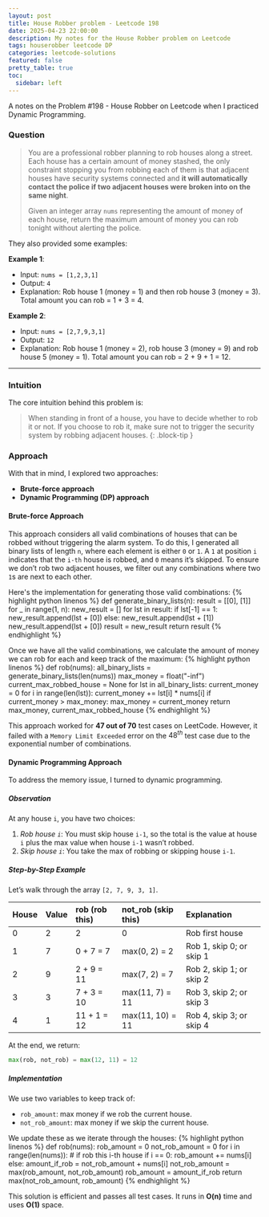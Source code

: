 ```yaml
---
layout: post
title: House Robber problem - Leetcode 198
date: 2025-04-23 22:00:00
description: My notes for the House Robber problem on Leetcode
tags: houserobber leetcode DP
categories: leetcode-solutions
featured: false
pretty_table: true
toc:
  sidebar: left
---
```


A notes on the Problem #198 - House Robber on Leetcode when I practiced Dynamic Programming.

### Question
> You are a professional robber planning to rob houses along a street. Each house has a certain amount of money stashed,  the only constraint stopping you from robbing each of them is that adjacent houses have security systems connected and **it will automatically contact the police if two adjacent houses were broken into on the same night**.
> 
> Given an integer array `nums` representing the amount of money of each house, return the maximum amount of money you can rob tonight without alerting the police.

They also provided some examples:

**Example 1**:
- Input: `nums = [1,2,3,1]`
- Output: `4`
- Explanation: Rob house 1 (money = 1) and then rob house 3 (money = 3). Total amount you can rob = 1 + 3 = 4.

**Example 2**:
- Input: `nums = [2,7,9,3,1]`
- Output: `12`
- Explanation: Rob house 1 (money = 2), rob house 3 (money = 9) and rob house 5 (money = 1). Total amount you can rob = 2 + 9 + 1 = 12.

---

### Intuition
The core intuition behind this problem is:
> When standing in front of a house, you have to decide whether to rob it or not. If you choose to rob it, make sure not to trigger the security system by robbing adjacent houses.
{: .block-tip }

### Approach
With that in mind, I explored two approaches:
- **Brute-force approach**
- **Dynamic Programming (DP) approach**

#### Brute-force Approach
This approach considers all valid combinations of houses that can be robbed without triggering the alarm system. To do this, I generated all binary lists of length `n`, where each element is either `0` or `1`. A `1` at position `i` indicates that the `i-th` house is robbed, and `0` means it’s skipped. To ensure we don’t rob two adjacent houses, we filter out any combinations where two `1`s are next to each other.

Here's the implementation for generating those valid combinations:
{% highlight python linenos %}
def generate_binary_lists(n):
    result = [[0], [1]]
    for _ in range(1, n):
        new_result = []
        for lst in result:
            if lst[-1] == 1:
                new_result.append(lst + [0])
            else:
                new_result.append(lst + [1])
                new_result.append(lst + [0])
        result = new_result
    return result
{% endhighlight %}

Once we have all the valid combinations, we calculate the amount of money we can rob for each and keep track of the maximum:
{% highlight python linenos %}
def rob(nums):
    all_binary_lists = generate_binary_lists(len(nums))
    max_money = float("-inf")
    current_max_robbed_house = None
    for lst in all_binary_lists:
        current_money = 0
        for i in range(len(lst)):
            current_money += lst[i] * nums[i]
            if current_money > max_money:
                max_money = current_money
    return max_money, current_max_robbed_house
{% endhighlight %}

This approach worked for **47 out of 70** test cases on LeetCode. However, it failed with a `Memory Limit Exceeded` error on the $48^{th}$ test case due to the exponential number of combinations.

#### Dynamic Programming Approach
To address the memory issue, I turned to dynamic programming.

##### Observation
At any house `i`, you have two choices:
1. *Rob house `i`*: You must skip house `i-1`, so the total is the value at house `i` plus the max value when house `i-1` wasn’t robbed.
2. *Skip house `i`*: You take the max of robbing or skipping house `i-1`.

##### Step-by-Step Example

Let’s walk through the array `[2, 7, 9, 3, 1]`.

| House | Value | rob (rob this) | not_rob (skip this) | Explanation |
|:------|:------|:---------------|:--------------------|:------------|
| 0     | 2     | 2              | 0                   | Rob first house |
| 1     | 7     | 0 + 7 = 7      | max(0, 2) = 2       | Rob 1, skip 0; or skip 1 |
| 2     | 9     | 2 + 9 = 11     | max(7, 2) = 7       | Rob 2, skip 1; or skip 2 |
| 3     | 3     | 7 + 3 = 10     | max(11, 7) = 11     | Rob 3, skip 2; or skip 3 |
| 4     | 1     | 11 + 1 = 12    | max(11, 10) = 11    | Rob 4, skip 3; or skip 4 |

At the end, we return:

```python
max(rob, not_rob) = max(12, 11) = 12
```

##### Implementation
We use two variables to keep track of:
- `rob_amount`: max money if we rob the current house.
- `not_rob_amount`: max money if we skip the current house.

We update these as we iterate through the houses:
{% highlight python linenos %}
def rob(nums):
    rob_amount = 0
    not_rob_amount = 0
    for i in range(len(nums)):
        # if rob this i-th house
        if i == 0:
            rob_amount += nums[i]
        else:
            amount_if_rob = not_rob_amount + nums[i]
            not_rob_amount = max(rob_amount, not_rob_amount)
            rob_amount = amount_if_rob
    return max(not_rob_amount, rob_amount)
{% endhighlight %}

This solution is efficient and passes all test cases. It runs in **O(n)** time and uses **O(1)** space.